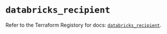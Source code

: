 # `databricks_recipient`

Refer to the Terraform Registory for docs: [`databricks_recipient`](https://registry.terraform.io/providers/databricks/databricks/1.31.1/docs/resources/recipient).
